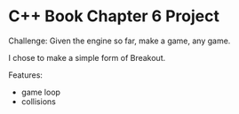 # C++ Book Chapter 6 Project

Challenge: Given the engine so far, make a game, any game.

I chose to make a simple form of Breakout.

Features:

* game loop
* collisions
